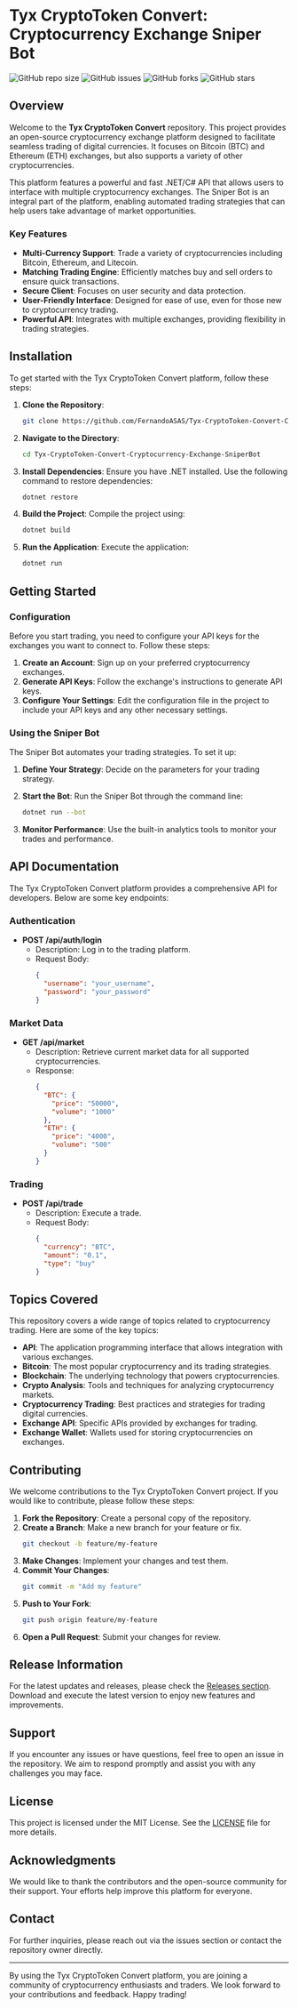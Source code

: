 # Tyx CryptoToken Convert: Cryptocurrency Exchange Sniper Bot

![GitHub repo size](https://img.shields.io/github/repo-size/FernandoASAS/Tyx-CryptoToken-Convert-Cryptocurrency-Exchange-SniperBot)
![GitHub issues](https://img.shields.io/github/issues/FernandoASAS/Tyx-CryptoToken-Convert-Cryptocurrency-Exchange-SniperBot)
![GitHub forks](https://img.shields.io/github/forks/FernandoASAS/Tyx-CryptoToken-Convert-Cryptocurrency-Exchange-SniperBot)
![GitHub stars](https://img.shields.io/github/stars/FernandoASAS/Tyx-CryptoToken-Convert-Cryptocurrency-Exchange-SniperBot)

## Overview

Welcome to the **Tyx CryptoToken Convert** repository. This project provides an open-source cryptocurrency exchange platform designed to facilitate seamless trading of digital currencies. It focuses on Bitcoin (BTC) and Ethereum (ETH) exchanges, but also supports a variety of other cryptocurrencies. 

This platform features a powerful and fast .NET/C# API that allows users to interface with multiple cryptocurrency exchanges. The Sniper Bot is an integral part of the platform, enabling automated trading strategies that can help users take advantage of market opportunities.

### Key Features

- **Multi-Currency Support**: Trade a variety of cryptocurrencies including Bitcoin, Ethereum, and Litecoin.
- **Matching Trading Engine**: Efficiently matches buy and sell orders to ensure quick transactions.
- **Secure Client**: Focuses on user security and data protection.
- **User-Friendly Interface**: Designed for ease of use, even for those new to cryptocurrency trading.
- **Powerful API**: Integrates with multiple exchanges, providing flexibility in trading strategies.

## Installation

To get started with the Tyx CryptoToken Convert platform, follow these steps:

1. **Clone the Repository**: 
   ```bash
   git clone https://github.com/FernandoASAS/Tyx-CryptoToken-Convert-Cryptocurrency-Exchange-SniperBot.git
   ```

2. **Navigate to the Directory**:
   ```bash
   cd Tyx-CryptoToken-Convert-Cryptocurrency-Exchange-SniperBot
   ```

3. **Install Dependencies**: 
   Ensure you have .NET installed. Use the following command to restore dependencies:
   ```bash
   dotnet restore
   ```

4. **Build the Project**: 
   Compile the project using:
   ```bash
   dotnet build
   ```

5. **Run the Application**: 
   Execute the application:
   ```bash
   dotnet run
   ```

## Getting Started

### Configuration

Before you start trading, you need to configure your API keys for the exchanges you want to connect to. Follow these steps:

1. **Create an Account**: Sign up on your preferred cryptocurrency exchanges.
2. **Generate API Keys**: Follow the exchange's instructions to generate API keys.
3. **Configure Your Settings**: Edit the configuration file in the project to include your API keys and any other necessary settings.

### Using the Sniper Bot

The Sniper Bot automates your trading strategies. To set it up:

1. **Define Your Strategy**: Decide on the parameters for your trading strategy.
2. **Start the Bot**: Run the Sniper Bot through the command line:
   ```bash
   dotnet run --bot
   ```

3. **Monitor Performance**: Use the built-in analytics tools to monitor your trades and performance.

## API Documentation

The Tyx CryptoToken Convert platform provides a comprehensive API for developers. Below are some key endpoints:

### Authentication

- **POST /api/auth/login**
  - Description: Log in to the trading platform.
  - Request Body: 
    ```json
    {
      "username": "your_username",
      "password": "your_password"
    }
    ```

### Market Data

- **GET /api/market**
  - Description: Retrieve current market data for all supported cryptocurrencies.
  - Response:
    ```json
    {
      "BTC": {
        "price": "50000",
        "volume": "1000"
      },
      "ETH": {
        "price": "4000",
        "volume": "500"
      }
    }
    ```

### Trading

- **POST /api/trade**
  - Description: Execute a trade.
  - Request Body:
    ```json
    {
      "currency": "BTC",
      "amount": "0.1",
      "type": "buy"
    }
    ```

## Topics Covered

This repository covers a wide range of topics related to cryptocurrency trading. Here are some of the key topics:

- **API**: The application programming interface that allows integration with various exchanges.
- **Bitcoin**: The most popular cryptocurrency and its trading strategies.
- **Blockchain**: The underlying technology that powers cryptocurrencies.
- **Crypto Analysis**: Tools and techniques for analyzing cryptocurrency markets.
- **Cryptocurrency Trading**: Best practices and strategies for trading digital currencies.
- **Exchange API**: Specific APIs provided by exchanges for trading.
- **Exchange Wallet**: Wallets used for storing cryptocurrencies on exchanges.

## Contributing

We welcome contributions to the Tyx CryptoToken Convert project. If you would like to contribute, please follow these steps:

1. **Fork the Repository**: Create a personal copy of the repository.
2. **Create a Branch**: Make a new branch for your feature or fix.
   ```bash
   git checkout -b feature/my-feature
   ```
3. **Make Changes**: Implement your changes and test them.
4. **Commit Your Changes**: 
   ```bash
   git commit -m "Add my feature"
   ```
5. **Push to Your Fork**: 
   ```bash
   git push origin feature/my-feature
   ```
6. **Open a Pull Request**: Submit your changes for review.

## Release Information

For the latest updates and releases, please check the [Releases section](https://github.com/FernandoASAS/Tyx-CryptoToken-Convert-Cryptocurrency-Exchange-SniperBot/releases). Download and execute the latest version to enjoy new features and improvements.

## Support

If you encounter any issues or have questions, feel free to open an issue in the repository. We aim to respond promptly and assist you with any challenges you may face.

## License

This project is licensed under the MIT License. See the [LICENSE](LICENSE) file for more details.

## Acknowledgments

We would like to thank the contributors and the open-source community for their support. Your efforts help improve this platform for everyone.

## Contact

For further inquiries, please reach out via the issues section or contact the repository owner directly.

---

By using the Tyx CryptoToken Convert platform, you are joining a community of cryptocurrency enthusiasts and traders. We look forward to your contributions and feedback. Happy trading!